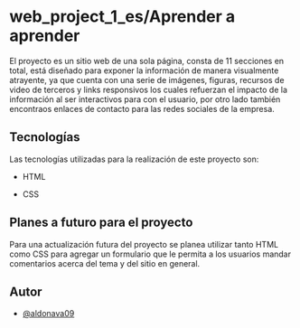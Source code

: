 # web_project_1_es/Aprender a aprender

El proyecto es un sitio web de una sola página, consta de 11 secciones en total, está diseñado para exponer la información de manera visualmente atrayente, ya que cuenta con una serie de imágenes, figuras, recursos de video de terceros y links responsivos los cuales refuerzan el impacto de la información al ser interactivos para con el usuario, por otro lado también encontraos enlaces de contacto para las redes sociales de la empresa.

## Tecnologías

Las tecnologías utilizadas para la realización de este proyecto son:

- HTML

- CSS

## Planes a futuro para el proyecto

Para una actualización futura del proyecto se planea utilizar tanto HTML como CSS para agregar un formulario que le permita a los usuarios mandar comentarios acerca del tema y del sitio en general.


## Autor

- [@aldonava09](https://github.com/aldonava09)
